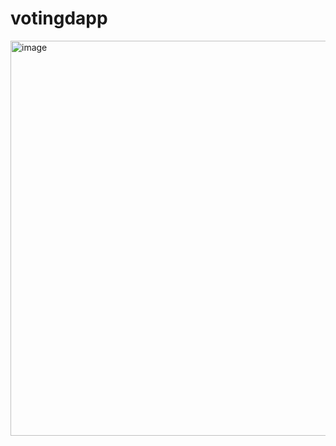 # votingdapp
<img width="1022" height="632" alt="image" src="https://github.com/user-attachments/assets/d524e763-ae78-4c7b-93dc-09dd949a1c63" />

